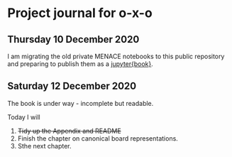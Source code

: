 # Project journal for o-x-o

## Thursday 10 December 2020

I am migrating the old private MENACE notebooks to this public repository and preparing to publish them as a
[jupyter{book}](https://romilly.github.io/o-x-o/an-introduction.html).

## Saturday 12 December 2020

The book is under way - incomplete but readable.

Today I will
1. ~~Tidy up the Appendix and README~~
1. Finish the chapter on canonical board representations.
1. Sthe next chapter.

